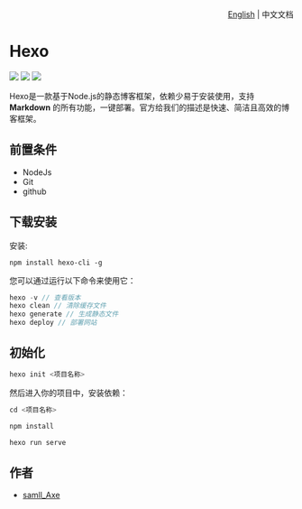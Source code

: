 <div align=right>
  <a href="README.md">English</a> | 中文文档
</div>

# Hexo
![](https://img.shields.io/badge/Deploy-passing-success)
![](https://img.shields.io/badge/Hexo-5.1.1-orange)
![](https://img.shields.io/badge/theme--next-8.10.1-%23ff69b4)

Hexo是一款基于Node.js的静态博客框架，依赖少易于安装使用，支持 **Markdown** 的所有功能，一键部署。官方给我们的描述是快速、简洁且高效的博客框架。
## 前置条件
+ NodeJs
+ Git
+ github
##  下载安装
安装:

`npm install hexo-cli -g`

您可以通过运行以下命令来使用它：
```js
hexo -v // 查看版本
hexo clean // 清除缓存文件
hexo generate // 生成静态文件
hexo deploy // 部署网站
```

## 初始化
```js
hexo init <项目名称>
```
然后进入你的项目中，安装依赖：

```js
cd <项目名称>

npm install

hexo run serve
```
## 作者
+ [samll_Axe](https://github.com/houwhu)
